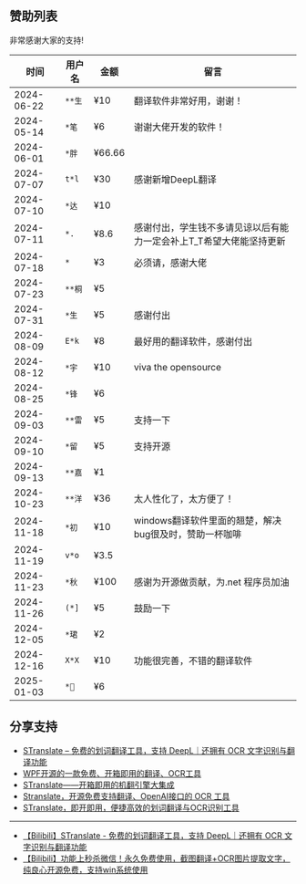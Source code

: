 ## 赞助列表

非常感谢大家的支持!

| 时间        |  用户名   | 金额    | 留言                                 |
|------------| -------- |--------|-------------------------------------|
| 2024-06-22 | `**生`   | ¥10    | 翻译软件非常好用，谢谢！                        |
| 2024-05-14 | `*笔`    | ¥6     | 谢谢大佬开发的软件！                          |
| 2024-06-01 | `*胖`    | ¥66.66 |                                     |
| 2024-07-07 | `t*l`    | ¥30    | 感谢新增DeepL翻译                         |
| 2024-07-10 | `*达`    | ¥10    |                                     |
| 2024-07-11 | `*.`     | ¥8.6   | 感谢付出，学生钱不多请见谅以后有能力一定会补上T_T希望大佬能坚持更新 |
| 2024-07-18 | `*`     | ¥3     | 必须请，感谢大佬                            |
| 2024-07-23 | `**桐`   | ¥5     |                                     |
| 2024-07-31 | `*生`    | ¥5     | 感谢付出                                |
| 2024-08-09 | `E*k`    | ¥8     | 最好用的翻译软件，感谢付出                       |
| 2024-08-12 | `*宇`    | ¥10    | viva the opensource                 |
| 2024-08-25 | `*锋`    | ¥6     |                                     |
| 2024-09-03 | `**雷`   | ¥5     | 支持一下                                |
| 2024-09-10 | `*留`    | ¥5     | 支持开源                                |
| 2024-09-13 | `**嘉`   | ¥1     |                                 |
| 2024-10-23 | `**洋`   | ¥36    | 太人性化了，太方便了！              |
| 2024-11-18 | `*初`    | ¥10    | windows翻译软件里面的翘楚，解决bug很及时，赞助一杯咖啡 |
| 2024-11-19 | `v*o`    | ¥3.5   |                                     |
| 2024-11-23 | `*秋`    | ¥100   | 感谢为开源做贡献，为.net 程序员加油       |
| 2024-11-26 | `(*]`    | ¥5     | 鼓励一下       |
| 2024-12-05 | `*珺`    | ¥2     |               |
| 2024-12-16 | `X*X`    | ¥10     | 功能很完善，不错的翻译软件              |
| 2025-01-03 | `*🐇`    | ¥6     |               |

## 分享支持

- [STranslate – 免费的划词翻译工具，支持 DeepL｜还拥有 OCR 文字识别与翻译功能](https://www.appinn.com/stranslate/)
- [WPF开源的一款免费、开箱即用的翻译、OCR工具 ](https://www.cnblogs.com/Can-daydayup/p/18062151)
- [STranslate——开箱即用的机翻引擎大集成](https://www.musingpages.com/technology/2024/02/20/stranslate-out-of-box)
- [Stranslate，开源免费支持翻译、OpenAI接口的 OCR 工具](https://www.ittel.cn/archives/31325.html)
- [STranslate，即开即用，便捷高效的划词翻译与OCR识别工具](https://post.smzdm.com/p/axoeo3ew/)

---
- [【Bilibili】STranslate - 免费的划词翻译工具，支持 DeepL｜还拥有 OCR 文字识别与翻译功能](https://www.bilibili.com/video/BV1Ta4y127eR/)
- [【Bilibili】功能上秒杀微信！永久免费使用，截图翻译+OCR图片提取文字，纯良心开源免费，支持win系统使用](https://www.bilibili.com/video/BV1fS411A7Ut)
